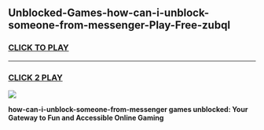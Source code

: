 
## Unblocked-Games-how-can-i-unblock-someone-from-messenger-Play-Free-zubql
<h3>
<a href="https://premium76.site?title=how-can-i-unblock-someone-from-messenger&ref=23A">CLICK TO PLAY</a></h3>
<hr>

<h3>
<a href="https://premium76.site?title=how-can-i-unblock-someone-from-messenger&ref=23A">CLICK 2 PLAY</a>
  
</h3>

<a href="https://premium76.site?title=how-can-i-unblock-someone-from-messenger&ref=23A"><img src="https://clearcache.store/games.png"></a>


**how-can-i-unblock-someone-from-messenger games unblocked: Your Gateway to Fun and Accessible Online Gaming**
